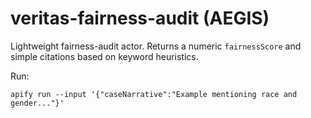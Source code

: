 # veritas-fairness-audit (AEGIS)

Lightweight fairness-audit actor. Returns a numeric `fairnessScore` and simple citations based on keyword heuristics.

Run:
```
apify run --input '{"caseNarrative":"Example mentioning race and gender..."}'
```
